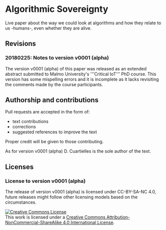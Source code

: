 # Algorithmic Sovereignty

Live paper about the way we could look at algorithms and how they relate to us -humans-, even whether they are alive.

## Revisions

### 20180225: Notes to version v0001 (alpha)

The version v0001 (alpha) of this paper was released as an extended abstract submitted to Malmo University's '''Critical IoT''' PhD course. This version has some mispelling errors and it is incomplete as it lacks revisiting the comments made by the course participants.

## Authorship and contributions

Pull requests are accepted in the form of:

* text contributions
* corrections
* suggested references to improve the text

Proper credit will be given to those contributing.

As for version v0001 (alpha) D. Cuartielles is the sole author of the text.

## Licenses

### License to version v0001 (alpha)

The release of version v0001 (alpha) is licensed under CC-BY-SA-NC 4.0, future releases might follow other licensing models based on the circumstances.

<a rel="license" href="http://creativecommons.org/licenses/by-nc-sa/4.0/"><img alt="Creative Commons License" style="border-width:0" src="https://i.creativecommons.org/l/by-nc-sa/4.0/88x31.png" /></a><br />This work is licensed under a <a rel="license" href="http://creativecommons.org/licenses/by-nc-sa/4.0/">Creative Commons Attribution-NonCommercial-ShareAlike 4.0 International License</a>.
